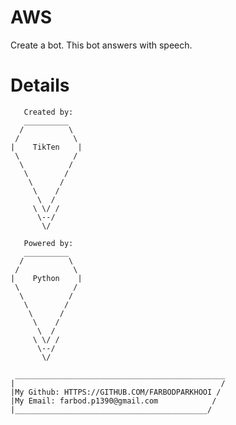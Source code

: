 # AWS

Create a bot.
    This bot answers with speech.
# Details
       Created by:           
       __________
      /          \
     /            \
    |    TikTen    |
     \            /
      \          /
       \        /
        \      /
         \    /
          \  /
         \ \/ /
          \--/
           \/

       Powered by:
       __________
      /          \
     /            \
    |    Python    |
     \            /
      \          /
       \        /
        \      /
         \    /
          \  /
         \ \/ /
          \--/
           \/
        
     _______________________________________________
    |                                              /
    |My Github: HTTPS://GITHUB.COM/FARBODPARKHOOI /
    |My Email: farbod.p1390@gmail.com            /
    |___________________________________________/
